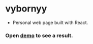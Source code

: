 # vybornyy

- Personal web page built with React.

### Open [demo][url] to see a result.

[url]: https://vybornyy.com/